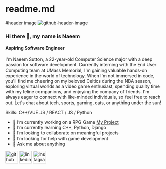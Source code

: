 # readme.md

#header image
![github-header-image](https://github.com/NaeemSutton/readme.md/assets/107595797/7a15196e-1c98-4f7e-8922-14b8145f5db1)

### Hi there 👋, my name is Naeem
#### Aspiring Software Engineer
I'm Naeem Sutton, a 22-year-old Computer Science major with a deep passion for software development. Currently interning with the End User Computing team at UMass Memorial, I'm gaining valuable hands-on experience in the world of technology. When I'm not immersed in code, you'll find me cheering on my beloved Celtics during the NBA season, exploring virtual worlds as a video game enthusiast, spending quality time with my feline companions, and enjoying the company of friends. I'm always eager to connect with like-minded individuals, so feel free to reach out. Let's chat about tech, sports, gaming, cats, or anything under the sun!

Skills: C++/VUE JS / REACT / JS / Python

- 🔭 I’m currently working on a RPG Game <a href="https://github.com/NaeemSutton/GameRPG">My Project</a>
- 🌱 I’m currently learning C++, Python, Django 
- 👯 I’m looking to collaborate on meaningful projects 
- 🤔 I’m looking for help with game development 
- 💬 Ask me about anything 


[<img src='https://cdn.jsdelivr.net/npm/simple-icons@3.0.1/icons/github.svg' alt='github' height='40'>](https://github.com/https://github.com/NaeemSutton)  [<img src='https://cdn.jsdelivr.net/npm/simple-icons@3.0.1/icons/linkedin.svg' alt='linkedin' height='40'>](https://www.linkedin.com/in/https://www.linkedin.com/in/naeemsutton//)  [<img src='https://cdn.jsdelivr.net/npm/simple-icons@3.0.1/icons/instagram.svg' alt='instagram' height='40'>](https://www.instagram.com/instagram.com/nae_sut/)  




